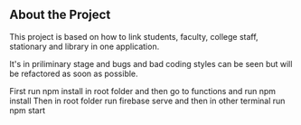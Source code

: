 ## About the Project

This project is based on how to link students, faculty, college staff, stationary and library in one application.

It's in priliminary stage and bugs and bad coding styles can be seen but will be refactored as soon as possible.

First run npm install in root folder and then go to functions and run npm install
Then in root folder run firebase serve and then in other terminal run npm start
